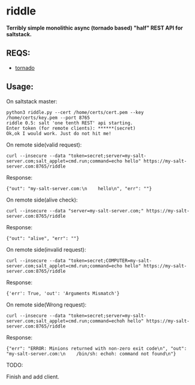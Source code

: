 # riddle
**Terribly simple monolithic async (tornado based) "half" REST API for saltstack.**


## REQS:
- [tornado](https://github.com/tornadoweb/tornado) 


## Usage:
On saltstack master:
```
python3 riddle.py --cert /home/certs/cert.pem --key /home/certs/key.pem --port 8765
riddle 0.5: salt 'one tenth REST' api starting.
Enter token (for remote clients): ******(secret)
Ok,ok I would work. Just do not hit me!
```

On remote side(valid request):
```
curl --insecure --data "token=secret;server=my-salt-server.com;salt_applet=cmd.run;command=echo hello" https://my-salt-server.com:8765/riddle
```
Response:
```
{"out": "my-salt-server.com:\n    hello\n", "err": ""}
```

On remote side(alive check):
```
curl --insecure --data "server=my-salt-server.com;" https://my-salt-server.com:8765/riddle
```
Response:
```
{"out": "alive", "err": ""}
```

On remote side(invalid request):
```
curl --insecure --data "token=secret;COMPUTER=my-salt-server.com;salt_applet=cmd.run;command=echo hello" https://my-salt-server.com:8765/riddle
```
Response:
```
{'err': True, 'out': 'Arguments Mismatch'}
```

On remote side(Wrong request):
```
curl --insecure --data "token=secret;server=my-salt-server.com;salt_applet=cmd.run;command=echoh hello" https://my-salt-server.com:8765/riddle
```
Response:
```
{"err": "ERROR: Minions returned with non-zero exit code\n", "out": "my-salt-server.com:\n    /bin/sh: echoh: command not found\n"}
```

TODO:

Finish and add client.

